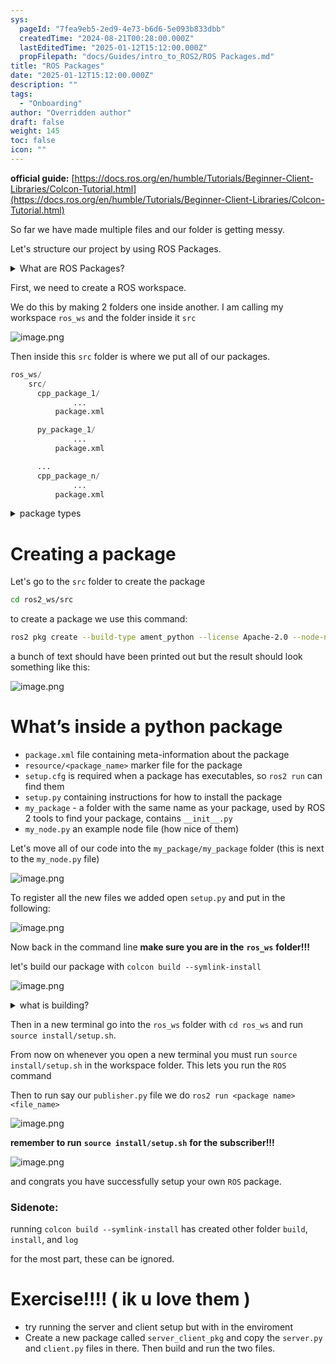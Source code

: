 ```yaml
---
sys:
  pageId: "7fea9eb5-2ed9-4e73-b6d6-5e093b833dbb"
  createdTime: "2024-08-21T00:28:00.000Z"
  lastEditedTime: "2025-01-12T15:12:00.000Z"
  propFilepath: "docs/Guides/intro_to_ROS2/ROS Packages.md"
title: "ROS Packages"
date: "2025-01-12T15:12:00.000Z"
description: ""
tags:
  - "Onboarding"
author: "Overridden author"
draft: false
weight: 145
toc: false
icon: ""
---
```


**official guide:** [https://docs.ros.org/en/humble/Tutorials/Beginner-Client-Libraries/Colcon-Tutorial.html](https://docs.ros.org/en/humble/Tutorials/Beginner-Client-Libraries/Colcon-Tutorial.html)

So far we have made multiple files and our folder is getting messy.

Let's structure our project by using ROS Packages.

<details>

<summary>What are ROS Packages?</summary>

ROS Packages are, as the name implies, packages of code that are highly sharable between ROS developers.

They consist of a folder, `package.xml` file, and source code

```python
      cpp_package_1/
		      ... imagine much code files here ..
          package.xml
```

</details>

First, we need to create a ROS workspace.

We do this by making 2 folders one inside another. I am calling my workspace `ros_ws` and the folder inside it `src`

![image.png](https://prod-files-secure.s3.us-west-2.amazonaws.com/d518164a-d88e-44d1-a4ee-3adb3bd8bce0/70706947-fd18-4537-a67b-e12946812d31/image.png?X-Amz-Algorithm=AWS4-HMAC-SHA256&X-Amz-Content-Sha256=UNSIGNED-PAYLOAD&X-Amz-Credential=ASIAZI2LB466VF7PLQFJ%2F20250606%2Fus-west-2%2Fs3%2Faws4_request&X-Amz-Date=20250606T101003Z&X-Amz-Expires=3600&X-Amz-Security-Token=IQoJb3JpZ2luX2VjEH8aCXVzLXdlc3QtMiJHMEUCIQCi4j7AzCEFaiDVRUrm1zKReDClXIF0G9yOL2lV2t%2FV7QIgcR1ib2gau%2Bz6mLXTt%2BvDSPuQ8OmRmvqanTQ9qfCQ5IEq%2FwMIWBAAGgw2Mzc0MjMxODM4MDUiDFrjED6llnIob2SG%2FyrcA6ZJjKtRwXOJGgMi0btAhZVGIBlgz7LVVrmNqYJLLSHuwhrxFCrDWdGC5toxOJW3k%2Bon%2BQs9G1t6BHBQ93lP8GQczttaA5d8QSLtyZnb6HdPAD17NPDll4sNH2obo5nPeifZG87Glq3yDjMAJ7Pn7QhspEDYD%2F8EPMGMl%2F%2FZuJwbWYl3LokmdFp21Ca60bjZL5V2NAY%2Bp5FysoGTEcB9VbUz9xGoWv4fZCos6AKk7VhQucFKPmgt2WQcradMC2UhnsFRRjeARIb%2FXZDq5qJk13xfehcjMmnzpbHsoxDQrrGe3nH8l2ls5S%2Fb1Mf%2FiG6wGZlFqKG0rxrwMGTPuDN%2B%2F4LRRIz32NhtN0GL1jkaD%2B9EgF0t5LMu7eTasoUoiGVZRgB8m8HnVlvhSQG3UBAA0Ec9mL1Ey0Q2t6I9ud9AawTpRj%2BFYGmbTNtGU9fNctjM%2FZAqliKs5sHq3qun9WHDN8%2FXcBSXjiExZEd%2F8hnSi54v%2FjwWng%2F4MwJDaPBjJtT7Rt3z0VncW%2FIasRFHYGmsZPNpfSVlakwkWyk2dJPcVe8ANYqJ53Xny7EQAiket5htG7lovpk5gW%2FFCtE%2BYykSPSQ%2FlUyqROuyTxMNBhdZZ%2Btyh8TIMASaCFTl41lMMJKTisIGOqUBvl9c03Qu9OBCesL9huuk9kkrbRmK3oUujlCR9U9cWArt9vbUdBP5VK1uHsXhIo7%2BaBXsG2rx%2Fjs3OMIiSuNZfdk8NYBqxOMVXNCAJh0god5CUKglYRMFf6FVkLZIfApAICSAbdqifrNZ2MA5wcsrgp13SbBgm%2BbMY0I7UVxBpMoLkB6UZEa5oYXj6y0obqlN2TkZmPsEprffS6AQKWZhLE4Z66h0&X-Amz-Signature=4c3549a8fe7be48550608d3302a57fe281459922753bbd406c1f63af2a4e0dee&X-Amz-SignedHeaders=host&x-id=GetObject)

Then inside this `src` folder is where we put all of our packages.

```python
ros_ws/
    src/
      cpp_package_1/
		      ...
          package.xml

      py_package_1/
		      ...
          package.xml

      ...
      cpp_package_n/
		      ...
          package.xml

```

<details>

<summary>package types</summary>

packages can be either `C++` or python.

the intern file structure is different for each but for this guide we will stick to creating python packages

</details>

# Creating a package

Let's go to the `src` folder to create the package

```bash
cd ros2_ws/src
```

to create a package we use this command:

```bash
ros2 pkg create --build-type ament_python --license Apache-2.0 --node-name my_node my_package
```

a bunch of text should have been printed out but the result should look something like this:

![image.png](https://prod-files-secure.s3.us-west-2.amazonaws.com/d518164a-d88e-44d1-a4ee-3adb3bd8bce0/e6cf1e3f-8512-4a3e-b131-079f800bf3e8/image.png?X-Amz-Algorithm=AWS4-HMAC-SHA256&X-Amz-Content-Sha256=UNSIGNED-PAYLOAD&X-Amz-Credential=ASIAZI2LB466VF7PLQFJ%2F20250606%2Fus-west-2%2Fs3%2Faws4_request&X-Amz-Date=20250606T101003Z&X-Amz-Expires=3600&X-Amz-Security-Token=IQoJb3JpZ2luX2VjEH8aCXVzLXdlc3QtMiJHMEUCIQCi4j7AzCEFaiDVRUrm1zKReDClXIF0G9yOL2lV2t%2FV7QIgcR1ib2gau%2Bz6mLXTt%2BvDSPuQ8OmRmvqanTQ9qfCQ5IEq%2FwMIWBAAGgw2Mzc0MjMxODM4MDUiDFrjED6llnIob2SG%2FyrcA6ZJjKtRwXOJGgMi0btAhZVGIBlgz7LVVrmNqYJLLSHuwhrxFCrDWdGC5toxOJW3k%2Bon%2BQs9G1t6BHBQ93lP8GQczttaA5d8QSLtyZnb6HdPAD17NPDll4sNH2obo5nPeifZG87Glq3yDjMAJ7Pn7QhspEDYD%2F8EPMGMl%2F%2FZuJwbWYl3LokmdFp21Ca60bjZL5V2NAY%2Bp5FysoGTEcB9VbUz9xGoWv4fZCos6AKk7VhQucFKPmgt2WQcradMC2UhnsFRRjeARIb%2FXZDq5qJk13xfehcjMmnzpbHsoxDQrrGe3nH8l2ls5S%2Fb1Mf%2FiG6wGZlFqKG0rxrwMGTPuDN%2B%2F4LRRIz32NhtN0GL1jkaD%2B9EgF0t5LMu7eTasoUoiGVZRgB8m8HnVlvhSQG3UBAA0Ec9mL1Ey0Q2t6I9ud9AawTpRj%2BFYGmbTNtGU9fNctjM%2FZAqliKs5sHq3qun9WHDN8%2FXcBSXjiExZEd%2F8hnSi54v%2FjwWng%2F4MwJDaPBjJtT7Rt3z0VncW%2FIasRFHYGmsZPNpfSVlakwkWyk2dJPcVe8ANYqJ53Xny7EQAiket5htG7lovpk5gW%2FFCtE%2BYykSPSQ%2FlUyqROuyTxMNBhdZZ%2Btyh8TIMASaCFTl41lMMJKTisIGOqUBvl9c03Qu9OBCesL9huuk9kkrbRmK3oUujlCR9U9cWArt9vbUdBP5VK1uHsXhIo7%2BaBXsG2rx%2Fjs3OMIiSuNZfdk8NYBqxOMVXNCAJh0god5CUKglYRMFf6FVkLZIfApAICSAbdqifrNZ2MA5wcsrgp13SbBgm%2BbMY0I7UVxBpMoLkB6UZEa5oYXj6y0obqlN2TkZmPsEprffS6AQKWZhLE4Z66h0&X-Amz-Signature=e16b036bbc2d297664e0593ef26e1498e37664b84abfb10185e4ad89aecf4aba&X-Amz-SignedHeaders=host&x-id=GetObject)

# What’s inside a python package

- `package.xml` file containing meta-information about the package
- `resource/<package_name>` marker file for the package
- `setup.cfg` is required when a package has executables, so `ros2 run` can find them
- `setup.py` containing instructions for how to install the package
- `my_package` - a folder with the same name as your package, used by ROS 2 tools to find your package, contains `__init__.py`
- `my_node.py` an example node file (how nice of them)

Let's move all of our code into the `my_package/my_package` folder (this is next to the `my_node.py` file)

![image.png](https://prod-files-secure.s3.us-west-2.amazonaws.com/d518164a-d88e-44d1-a4ee-3adb3bd8bce0/9ce58f11-0da9-4d3e-b86d-506a9685d378/image.png?X-Amz-Algorithm=AWS4-HMAC-SHA256&X-Amz-Content-Sha256=UNSIGNED-PAYLOAD&X-Amz-Credential=ASIAZI2LB466VF7PLQFJ%2F20250606%2Fus-west-2%2Fs3%2Faws4_request&X-Amz-Date=20250606T101003Z&X-Amz-Expires=3600&X-Amz-Security-Token=IQoJb3JpZ2luX2VjEH8aCXVzLXdlc3QtMiJHMEUCIQCi4j7AzCEFaiDVRUrm1zKReDClXIF0G9yOL2lV2t%2FV7QIgcR1ib2gau%2Bz6mLXTt%2BvDSPuQ8OmRmvqanTQ9qfCQ5IEq%2FwMIWBAAGgw2Mzc0MjMxODM4MDUiDFrjED6llnIob2SG%2FyrcA6ZJjKtRwXOJGgMi0btAhZVGIBlgz7LVVrmNqYJLLSHuwhrxFCrDWdGC5toxOJW3k%2Bon%2BQs9G1t6BHBQ93lP8GQczttaA5d8QSLtyZnb6HdPAD17NPDll4sNH2obo5nPeifZG87Glq3yDjMAJ7Pn7QhspEDYD%2F8EPMGMl%2F%2FZuJwbWYl3LokmdFp21Ca60bjZL5V2NAY%2Bp5FysoGTEcB9VbUz9xGoWv4fZCos6AKk7VhQucFKPmgt2WQcradMC2UhnsFRRjeARIb%2FXZDq5qJk13xfehcjMmnzpbHsoxDQrrGe3nH8l2ls5S%2Fb1Mf%2FiG6wGZlFqKG0rxrwMGTPuDN%2B%2F4LRRIz32NhtN0GL1jkaD%2B9EgF0t5LMu7eTasoUoiGVZRgB8m8HnVlvhSQG3UBAA0Ec9mL1Ey0Q2t6I9ud9AawTpRj%2BFYGmbTNtGU9fNctjM%2FZAqliKs5sHq3qun9WHDN8%2FXcBSXjiExZEd%2F8hnSi54v%2FjwWng%2F4MwJDaPBjJtT7Rt3z0VncW%2FIasRFHYGmsZPNpfSVlakwkWyk2dJPcVe8ANYqJ53Xny7EQAiket5htG7lovpk5gW%2FFCtE%2BYykSPSQ%2FlUyqROuyTxMNBhdZZ%2Btyh8TIMASaCFTl41lMMJKTisIGOqUBvl9c03Qu9OBCesL9huuk9kkrbRmK3oUujlCR9U9cWArt9vbUdBP5VK1uHsXhIo7%2BaBXsG2rx%2Fjs3OMIiSuNZfdk8NYBqxOMVXNCAJh0god5CUKglYRMFf6FVkLZIfApAICSAbdqifrNZ2MA5wcsrgp13SbBgm%2BbMY0I7UVxBpMoLkB6UZEa5oYXj6y0obqlN2TkZmPsEprffS6AQKWZhLE4Z66h0&X-Amz-Signature=abea7f366c2354ee1f9c50a7a2d2e321536ba8cc8fc3de735107027beaf6d44a&X-Amz-SignedHeaders=host&x-id=GetObject)

To register all the new files we added open `setup.py` and put in the following:

![image.png](https://prod-files-secure.s3.us-west-2.amazonaws.com/d518164a-d88e-44d1-a4ee-3adb3bd8bce0/1cd7c262-4cae-4496-9d75-c178537d24a2/image.png?X-Amz-Algorithm=AWS4-HMAC-SHA256&X-Amz-Content-Sha256=UNSIGNED-PAYLOAD&X-Amz-Credential=ASIAZI2LB466VF7PLQFJ%2F20250606%2Fus-west-2%2Fs3%2Faws4_request&X-Amz-Date=20250606T101003Z&X-Amz-Expires=3600&X-Amz-Security-Token=IQoJb3JpZ2luX2VjEH8aCXVzLXdlc3QtMiJHMEUCIQCi4j7AzCEFaiDVRUrm1zKReDClXIF0G9yOL2lV2t%2FV7QIgcR1ib2gau%2Bz6mLXTt%2BvDSPuQ8OmRmvqanTQ9qfCQ5IEq%2FwMIWBAAGgw2Mzc0MjMxODM4MDUiDFrjED6llnIob2SG%2FyrcA6ZJjKtRwXOJGgMi0btAhZVGIBlgz7LVVrmNqYJLLSHuwhrxFCrDWdGC5toxOJW3k%2Bon%2BQs9G1t6BHBQ93lP8GQczttaA5d8QSLtyZnb6HdPAD17NPDll4sNH2obo5nPeifZG87Glq3yDjMAJ7Pn7QhspEDYD%2F8EPMGMl%2F%2FZuJwbWYl3LokmdFp21Ca60bjZL5V2NAY%2Bp5FysoGTEcB9VbUz9xGoWv4fZCos6AKk7VhQucFKPmgt2WQcradMC2UhnsFRRjeARIb%2FXZDq5qJk13xfehcjMmnzpbHsoxDQrrGe3nH8l2ls5S%2Fb1Mf%2FiG6wGZlFqKG0rxrwMGTPuDN%2B%2F4LRRIz32NhtN0GL1jkaD%2B9EgF0t5LMu7eTasoUoiGVZRgB8m8HnVlvhSQG3UBAA0Ec9mL1Ey0Q2t6I9ud9AawTpRj%2BFYGmbTNtGU9fNctjM%2FZAqliKs5sHq3qun9WHDN8%2FXcBSXjiExZEd%2F8hnSi54v%2FjwWng%2F4MwJDaPBjJtT7Rt3z0VncW%2FIasRFHYGmsZPNpfSVlakwkWyk2dJPcVe8ANYqJ53Xny7EQAiket5htG7lovpk5gW%2FFCtE%2BYykSPSQ%2FlUyqROuyTxMNBhdZZ%2Btyh8TIMASaCFTl41lMMJKTisIGOqUBvl9c03Qu9OBCesL9huuk9kkrbRmK3oUujlCR9U9cWArt9vbUdBP5VK1uHsXhIo7%2BaBXsG2rx%2Fjs3OMIiSuNZfdk8NYBqxOMVXNCAJh0god5CUKglYRMFf6FVkLZIfApAICSAbdqifrNZ2MA5wcsrgp13SbBgm%2BbMY0I7UVxBpMoLkB6UZEa5oYXj6y0obqlN2TkZmPsEprffS6AQKWZhLE4Z66h0&X-Amz-Signature=379baaef29e7651524b91c6fa765fb0b1121d72a18e7da198c2877cfea8b43b8&X-Amz-SignedHeaders=host&x-id=GetObject)

Now back in the command line **make sure you are in the** **`ros_ws`** **folder!!!**

let's build our package with `colcon build --symlink-install`

![image.png](https://prod-files-secure.s3.us-west-2.amazonaws.com/d518164a-d88e-44d1-a4ee-3adb3bd8bce0/2f2a0d27-b173-48fd-b189-5f5c0ce65619/image.png?X-Amz-Algorithm=AWS4-HMAC-SHA256&X-Amz-Content-Sha256=UNSIGNED-PAYLOAD&X-Amz-Credential=ASIAZI2LB466VF7PLQFJ%2F20250606%2Fus-west-2%2Fs3%2Faws4_request&X-Amz-Date=20250606T101003Z&X-Amz-Expires=3600&X-Amz-Security-Token=IQoJb3JpZ2luX2VjEH8aCXVzLXdlc3QtMiJHMEUCIQCi4j7AzCEFaiDVRUrm1zKReDClXIF0G9yOL2lV2t%2FV7QIgcR1ib2gau%2Bz6mLXTt%2BvDSPuQ8OmRmvqanTQ9qfCQ5IEq%2FwMIWBAAGgw2Mzc0MjMxODM4MDUiDFrjED6llnIob2SG%2FyrcA6ZJjKtRwXOJGgMi0btAhZVGIBlgz7LVVrmNqYJLLSHuwhrxFCrDWdGC5toxOJW3k%2Bon%2BQs9G1t6BHBQ93lP8GQczttaA5d8QSLtyZnb6HdPAD17NPDll4sNH2obo5nPeifZG87Glq3yDjMAJ7Pn7QhspEDYD%2F8EPMGMl%2F%2FZuJwbWYl3LokmdFp21Ca60bjZL5V2NAY%2Bp5FysoGTEcB9VbUz9xGoWv4fZCos6AKk7VhQucFKPmgt2WQcradMC2UhnsFRRjeARIb%2FXZDq5qJk13xfehcjMmnzpbHsoxDQrrGe3nH8l2ls5S%2Fb1Mf%2FiG6wGZlFqKG0rxrwMGTPuDN%2B%2F4LRRIz32NhtN0GL1jkaD%2B9EgF0t5LMu7eTasoUoiGVZRgB8m8HnVlvhSQG3UBAA0Ec9mL1Ey0Q2t6I9ud9AawTpRj%2BFYGmbTNtGU9fNctjM%2FZAqliKs5sHq3qun9WHDN8%2FXcBSXjiExZEd%2F8hnSi54v%2FjwWng%2F4MwJDaPBjJtT7Rt3z0VncW%2FIasRFHYGmsZPNpfSVlakwkWyk2dJPcVe8ANYqJ53Xny7EQAiket5htG7lovpk5gW%2FFCtE%2BYykSPSQ%2FlUyqROuyTxMNBhdZZ%2Btyh8TIMASaCFTl41lMMJKTisIGOqUBvl9c03Qu9OBCesL9huuk9kkrbRmK3oUujlCR9U9cWArt9vbUdBP5VK1uHsXhIo7%2BaBXsG2rx%2Fjs3OMIiSuNZfdk8NYBqxOMVXNCAJh0god5CUKglYRMFf6FVkLZIfApAICSAbdqifrNZ2MA5wcsrgp13SbBgm%2BbMY0I7UVxBpMoLkB6UZEa5oYXj6y0obqlN2TkZmPsEprffS6AQKWZhLE4Z66h0&X-Amz-Signature=841086fa4cdafd932252a1e5da0991eb4155c8735f36d032c4ee9a92dfbdf889&X-Amz-SignedHeaders=host&x-id=GetObject)

<details>

<summary>what is building?</summary>

if you are a CS major at Rose-Hulman you will learn the answer to this in CSSE132

but TLDR; is it combines all the code files into one program that can be run easily 

</details>

Then in a new terminal go into the `ros_ws` folder with `cd ros_ws` and run `source install/setup.sh`. 

From now on whenever you open a new terminal you must run `source install/setup.sh` in the workspace folder. This lets you run the `ROS` command

Then to run say our `publisher.py` file we do `ros2 run <package name> <file_name>`

![image.png](https://prod-files-secure.s3.us-west-2.amazonaws.com/d518164a-d88e-44d1-a4ee-3adb3bd8bce0/4f4b1219-3a44-4632-aa0a-ce3471699f59/image.png?X-Amz-Algorithm=AWS4-HMAC-SHA256&X-Amz-Content-Sha256=UNSIGNED-PAYLOAD&X-Amz-Credential=ASIAZI2LB466VF7PLQFJ%2F20250606%2Fus-west-2%2Fs3%2Faws4_request&X-Amz-Date=20250606T101003Z&X-Amz-Expires=3600&X-Amz-Security-Token=IQoJb3JpZ2luX2VjEH8aCXVzLXdlc3QtMiJHMEUCIQCi4j7AzCEFaiDVRUrm1zKReDClXIF0G9yOL2lV2t%2FV7QIgcR1ib2gau%2Bz6mLXTt%2BvDSPuQ8OmRmvqanTQ9qfCQ5IEq%2FwMIWBAAGgw2Mzc0MjMxODM4MDUiDFrjED6llnIob2SG%2FyrcA6ZJjKtRwXOJGgMi0btAhZVGIBlgz7LVVrmNqYJLLSHuwhrxFCrDWdGC5toxOJW3k%2Bon%2BQs9G1t6BHBQ93lP8GQczttaA5d8QSLtyZnb6HdPAD17NPDll4sNH2obo5nPeifZG87Glq3yDjMAJ7Pn7QhspEDYD%2F8EPMGMl%2F%2FZuJwbWYl3LokmdFp21Ca60bjZL5V2NAY%2Bp5FysoGTEcB9VbUz9xGoWv4fZCos6AKk7VhQucFKPmgt2WQcradMC2UhnsFRRjeARIb%2FXZDq5qJk13xfehcjMmnzpbHsoxDQrrGe3nH8l2ls5S%2Fb1Mf%2FiG6wGZlFqKG0rxrwMGTPuDN%2B%2F4LRRIz32NhtN0GL1jkaD%2B9EgF0t5LMu7eTasoUoiGVZRgB8m8HnVlvhSQG3UBAA0Ec9mL1Ey0Q2t6I9ud9AawTpRj%2BFYGmbTNtGU9fNctjM%2FZAqliKs5sHq3qun9WHDN8%2FXcBSXjiExZEd%2F8hnSi54v%2FjwWng%2F4MwJDaPBjJtT7Rt3z0VncW%2FIasRFHYGmsZPNpfSVlakwkWyk2dJPcVe8ANYqJ53Xny7EQAiket5htG7lovpk5gW%2FFCtE%2BYykSPSQ%2FlUyqROuyTxMNBhdZZ%2Btyh8TIMASaCFTl41lMMJKTisIGOqUBvl9c03Qu9OBCesL9huuk9kkrbRmK3oUujlCR9U9cWArt9vbUdBP5VK1uHsXhIo7%2BaBXsG2rx%2Fjs3OMIiSuNZfdk8NYBqxOMVXNCAJh0god5CUKglYRMFf6FVkLZIfApAICSAbdqifrNZ2MA5wcsrgp13SbBgm%2BbMY0I7UVxBpMoLkB6UZEa5oYXj6y0obqlN2TkZmPsEprffS6AQKWZhLE4Z66h0&X-Amz-Signature=71bed117179006e7551e7886473757086efa62edcf12e34d8c27c184b62e699c&X-Amz-SignedHeaders=host&x-id=GetObject)

**remember to run** **`source install/setup.sh`** **for the subscriber!!!**

![image.png](https://prod-files-secure.s3.us-west-2.amazonaws.com/d518164a-d88e-44d1-a4ee-3adb3bd8bce0/02121119-dad4-49ec-8356-c956108b4243/image.png?X-Amz-Algorithm=AWS4-HMAC-SHA256&X-Amz-Content-Sha256=UNSIGNED-PAYLOAD&X-Amz-Credential=ASIAZI2LB466VF7PLQFJ%2F20250606%2Fus-west-2%2Fs3%2Faws4_request&X-Amz-Date=20250606T101003Z&X-Amz-Expires=3600&X-Amz-Security-Token=IQoJb3JpZ2luX2VjEH8aCXVzLXdlc3QtMiJHMEUCIQCi4j7AzCEFaiDVRUrm1zKReDClXIF0G9yOL2lV2t%2FV7QIgcR1ib2gau%2Bz6mLXTt%2BvDSPuQ8OmRmvqanTQ9qfCQ5IEq%2FwMIWBAAGgw2Mzc0MjMxODM4MDUiDFrjED6llnIob2SG%2FyrcA6ZJjKtRwXOJGgMi0btAhZVGIBlgz7LVVrmNqYJLLSHuwhrxFCrDWdGC5toxOJW3k%2Bon%2BQs9G1t6BHBQ93lP8GQczttaA5d8QSLtyZnb6HdPAD17NPDll4sNH2obo5nPeifZG87Glq3yDjMAJ7Pn7QhspEDYD%2F8EPMGMl%2F%2FZuJwbWYl3LokmdFp21Ca60bjZL5V2NAY%2Bp5FysoGTEcB9VbUz9xGoWv4fZCos6AKk7VhQucFKPmgt2WQcradMC2UhnsFRRjeARIb%2FXZDq5qJk13xfehcjMmnzpbHsoxDQrrGe3nH8l2ls5S%2Fb1Mf%2FiG6wGZlFqKG0rxrwMGTPuDN%2B%2F4LRRIz32NhtN0GL1jkaD%2B9EgF0t5LMu7eTasoUoiGVZRgB8m8HnVlvhSQG3UBAA0Ec9mL1Ey0Q2t6I9ud9AawTpRj%2BFYGmbTNtGU9fNctjM%2FZAqliKs5sHq3qun9WHDN8%2FXcBSXjiExZEd%2F8hnSi54v%2FjwWng%2F4MwJDaPBjJtT7Rt3z0VncW%2FIasRFHYGmsZPNpfSVlakwkWyk2dJPcVe8ANYqJ53Xny7EQAiket5htG7lovpk5gW%2FFCtE%2BYykSPSQ%2FlUyqROuyTxMNBhdZZ%2Btyh8TIMASaCFTl41lMMJKTisIGOqUBvl9c03Qu9OBCesL9huuk9kkrbRmK3oUujlCR9U9cWArt9vbUdBP5VK1uHsXhIo7%2BaBXsG2rx%2Fjs3OMIiSuNZfdk8NYBqxOMVXNCAJh0god5CUKglYRMFf6FVkLZIfApAICSAbdqifrNZ2MA5wcsrgp13SbBgm%2BbMY0I7UVxBpMoLkB6UZEa5oYXj6y0obqlN2TkZmPsEprffS6AQKWZhLE4Z66h0&X-Amz-Signature=6b72d9852f825c5156034ceaa28c60f884d2d28b78ff296cb89b35af8aa663c0&X-Amz-SignedHeaders=host&x-id=GetObject)

and congrats you have successfully setup your own `ROS` package.

### Sidenote:

running `colcon build --symlink-install` has created other folder `build`, `install`, and `log`

for the most part, these can be ignored.

# Exercise!!!! ( ik u love them )

- try running the server and client setup but with in the enviroment
- Create a new package called `server_client_pkg` and copy the `server.py` and `client.py` files in there. Then build and run the two files.
